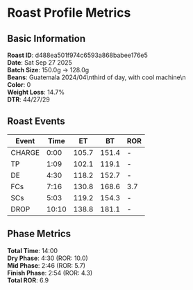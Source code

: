 # Roast Profile Metrics

## Basic Information
**Roast ID**: d488ea501f974c6593a868babee176e5  
**Date**: Sat Sep 27 2025  
**Batch Size**: 150.0g → 128.0g  
**Beans**: Guatemala 2024/04\nthird of day, with cool machine\n  
**Color**: 0  
**Weight Loss**: 14.7%  
**DTR**: 44/27/29  

## Roast Events

| Event | Time | ET | BT | ROR |
|-------|------|----|----|-----|
| CHARGE | 0:00 | 105.7 | 151.4 | - |
| TP | 1:09 | 102.1 | 119.1 | - |
| DE | 4:30 | 118.2 | 152.7 | - |
| FCs | 7:16 | 130.8 | 168.6 | 3.7 |
| SCs | 5:03 | 119.2 | 154.3 | - |
| DROP | 10:10 | 138.8 | 181.1 | - |

## Phase Metrics
**Total Time**: 14:00  
**Dry Phase**: 4:30 (ROR: 10.0)  
**Mid Phase**: 2:46 (ROR: 5.7)  
**Finish Phase**: 2:54 (ROR: 4.3)  
**Total ROR**: 6.9  
